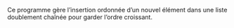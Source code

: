 Ce programme gère l’insertion ordonnée d’un nouvel élément dans une liste doublement chaînée pour garder l’ordre croissant.
